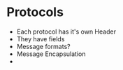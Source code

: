 # Protocols
- Each protocol has it's own Header
- They have fields 
- Message formats?
- Message Encapsulation
- 